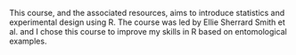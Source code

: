 This course, and the associated resources, aims to introduce statistics and experimental design using R. The course was led by Ellie Sherrard Smith et al. and I chose this course to improve my skills in R based on entomological examples.
